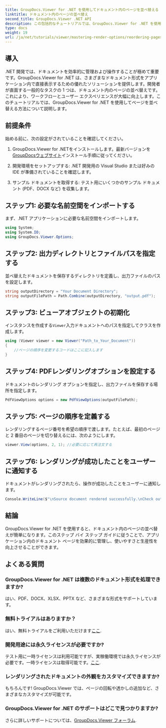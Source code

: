 ```yaml
---
title: GroupDocs.Viewer for .NET を使用してドキュメント内のページを並べ替える
linktitle: ドキュメント内のページの並べ替え
second_title: GroupDocs.Viewer .NET API
description: この包括的なチュートリアルでは、GroupDocs.Viewer for .NET を使用してさまざまなドキュメント形式のページを並べ替えるプロセスを .NET 開発者に説明します。
type: docs
weight: 19
url: /ja/net/tutorials/viewer/mastering-render-options/reordering-pages-in-document/
---
```

## 導入

.NET 開発では、ドキュメントを効率的に管理および操作することが極めて重要です。GroupDocs.Viewer for .NET は、さまざまなドキュメント形式をアプリケーション内で直接表示するための優れたソリューションを提供します。開発者が直面する一般的なタスクの 1 つは、ドキュメント内のページの並べ替えです。これにより、ワークフローとユーザー エクスペリエンスが大幅に向上します。このチュートリアルでは、GroupDocs.Viewer for .NET を使用してページを並べ替える方法について説明します。

## 前提条件

始める前に、次の設定がされていることを確認してください。

1.  GroupDocs.Viewer for .NETをインストールします。最新バージョンを[GroupDocsウェブサイト](https://releases.groupdocs.com/viewer/net/)インストール手順に従ってください。
   
2. 開発環境をセットアップする: .NET 開発用の Visual Studio または好みの IDE が準備されていることを確認します。

3. サンプル ドキュメントを取得する: テスト用にいくつかのサンプル ドキュメント (PDF、DOCX など) を収集します。

## ステップ1: 必要な名前空間をインポートする

まず、.NET アプリケーションに必要な名前空間をインポートします。

```csharp
using System;
using System.IO;
using GroupDocs.Viewer.Options;
```

## ステップ2: 出力ディレクトリとファイルパスを指定する

並べ替えたドキュメントを保存するディレクトリを定義し、出力ファイルのパスを設定します。

```csharp
string outputDirectory = "Your Document Directory";
string outputFilePath = Path.Combine(outputDirectory, "output.pdf");
```

## ステップ3: ビューアオブジェクトの初期化

インスタンスを作成する`Viewer`入力ドキュメントへのパスを指定してクラスを作成します。

```csharp
using (Viewer viewer = new Viewer("Path_to_Your_Document"))
{
    //ページの順序を変更するコードはここに記入します
}
```

## ステップ4: PDFレンダリングオプションを設定する

ドキュメントのレンダリング オプションを指定し、出力ファイルを保存する場所を指定します。

```csharp
PdfViewOptions options = new PdfViewOptions(outputFilePath);
```

## ステップ5: ページの順序を定義する

レンダリングするページ番号を希望の順序で渡します。たとえば、最初のページと 2 番目のページを切り替えるには、次のようにします。

```csharp
viewer.View(options, 2, 1); //必要に応じて再注文する
```

## ステップ6: レンダリングが成功したことをユーザーに通知する

ドキュメントがレンダリングされたら、操作が成功したことをユーザーに通知します。

```csharp
Console.WriteLine($"\nSource document rendered successfully.\nCheck output in {outputDirectory}.");
```

## 結論

GroupDocs.Viewer for .NET を使用すると、ドキュメント内のページの並べ替えが簡単になります。このステップ バイ ステップ ガイドに従うことで、アプリケーション内のドキュメント ページを効果的に管理し、使いやすさと生産性を向上させることができます。

## よくある質問

### GroupDocs.Viewer for .NET は複数のドキュメント形式を処理できますか?
はい、PDF、DOCX、XLSX、PPTX など、さまざまな形式をサポートしています。

### 無料トライアルはありますか？
はい、無料トライアルをご利用いただけます[ここ](https://releases.groupdocs.com/).

### 開発用途には永久ライセンスが必要ですか?
テスト用に一時ライセンスは利用可能ですが、実稼働環境では永久ライセンスが必要です。一時ライセンスは取得可能です。[ここ](https://purchase.groupdocs.com/temporary-license/).

### レンダリングされたドキュメントの外観をカスタマイズできますか?
もちろんです! GroupDocs.Viewer では、ページの回転や透かしの追加など、さまざまなカスタマイズが可能です。

### GroupDocs.Viewer for .NET のサポートはどこで見つかりますか?
さらに詳しいサポートについては、[GroupDocs.Viewer フォーラム](https://forum.groupdocs.com/c/viewer/9).